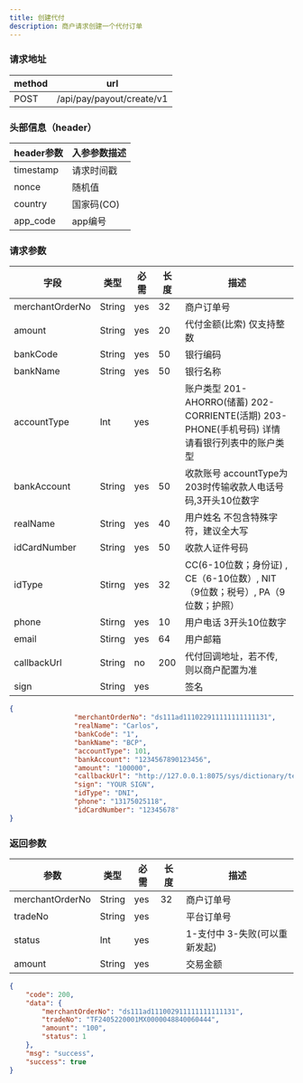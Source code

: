 ```yaml
---
title: 创建代付
description: 商户请求创建一个代付订单
---
```


### 请求地址

| method | url                       |
| ------ | ------------------------- |
| POST   | /api/pay/payout/create/v1 |

### 头部信息（header）

| header参数                  | 入参参数描述  |
|---------------------------|---------|
| timestamp                 | 请求时间戳   |
| nonce                     | 随机值     |
| country                   | 国家码(CO) |
| app_code                  | app编号   |

### 请求参数

| 字段            | 类型   | 必需  | 长度 | 描述                                                                    |
| --------------- | ------ |-----|----|-----------------------------------------------------------------------|
| merchantOrderNo | String | yes | 32 | 商户订单号                                                                 |
| amount          | String | yes | 20 | 代付金额(比索)     仅支持整数                                                    |
| bankCode        | String | yes | 50 | 银行编码                                                                  |
| bankName        | String | yes | 50 | 银行名称                                                                  |
| accountType     | Int    | yes |    | 账户类型 201-AHORRO(储蓄) 202-CORRIENTE(活期)  203-PHONE(手机号码) 详情请看银行列表中的账户类型 |
| bankAccount     | String | yes | 50 | 收款账号   accountType为203时传输收款人电话号码,3开头10位数字                             |
| realName        | String | yes | 40 | 用户姓名 不包含特殊字符，建议全大写                                                    |
| idCardNumber    | String | yes | 50 | 收款人证件号码                                                               |
| idType          | Stirng | yes | 32 | CC(6-10位数；身份证) ,  CE（6-10位数）, NIT（9位数；税号）, PA（9位数；护照）                 |
| phone           | Stirng | yes | 10   | 用户电话  3开头10位数字                                                        |
| email           | Stirng | yes  | 64   | 用户邮箱                                                                  |
| callbackUrl     | String | no  | 200 | 代付回调地址，若不传, 则以商户配置为准                                                  |
| sign            | String | yes   |    | 签名                                                                    |

```json title=请求示例
{
                "merchantOrderNo": "ds111ad111022911111111111131",
                "realName": "Carlos",
                "bankCode": "1",
                "bankName": "BCP",
                "accountType": 101,
                "bankAccount": "1234567890123456",
                "amount": "100000",
                "callbackUrl": "http://127.0.0.1:8075/sys/dictionary/test",
                "sign": "YOUR SIGN",
                "idType": "DNI",
                "phone": "13175025118",
                "idCardNumber": "12345678"
}
```

### 返回参数

| 参数            | 类型   | 必需 | 长度 | 描述                          |
| --------------- | ------ | ---- | ---- | ----------------------------- |
| merchantOrderNo | String | yes  | 32   | 商户订单号                    |
| tradeNo         | String | yes  |      | 平台订单号                    |
| status          | Int | yes  |      | 1-支付中 3-失败(可以重新发起) |
| amount          | String | yes  |      | 交易金额                      |

```json title=返回示例
{
    "code": 200,
    "data": {
        "merchantOrderNo": "ds111ad111002911111111111131",
        "tradeNo": "TF2405220001MX0000048840060444",
        "amount": "100",
        "status": 1
    },
    "msg": "success",
    "success": true
}
```
